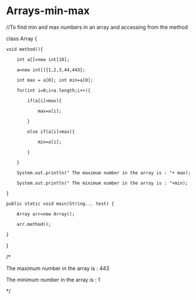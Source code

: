 # Arrays-min-max


//To find min and max numbers in an array and accessing from the method

class Array {

    void method(){

        int a[]=new int[10];

        a=new int[]{1,2,3,44,443};

        int max = a[0]; int min=a[0];

        for(int i=0;i<a.length;i++){

            if(a[i]>max){

                max=a[i];

            }

            else if(a[i]<max){

                min=a[i];

            }

        }

        System.out.println(" The maximum number in the array is : "+ max);

        System.out.println(" The minimum number in the array is : "+min);

    }

    public static void main(String... test) {

        Array arr=new Array();

        arr.method();

    }

}

/*

 The maximum number in the array is : 443

 The minimum number in the array is : 1

 */
